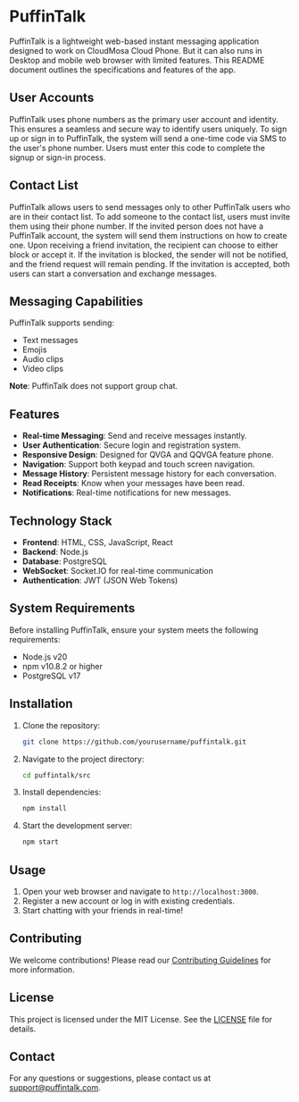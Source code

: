 # PuffinTalk
PuffinTalk is a lightweight web-based instant messaging application designed to work on CloudMosa Cloud Phone. But it can also runs in Desktop and mobile web browser with limited features. This README document outlines the specifications and features of the app.

## User Accounts

PuffinTalk uses phone numbers as the primary user account and identity. This ensures a seamless and secure way to identify users uniquely.
To sign up or sign in to PuffinTalk, the system will send a one-time code via SMS to the user's phone number. Users must enter this code to complete the signup or sign-in process.

## Contact List

PuffinTalk allows users to send messages only to other PuffinTalk users who are in their contact list. To add someone to the contact list, users must invite them using their phone number. If the invited person does not have a PuffinTalk account, the system will send them instructions on how to create one. Upon receiving a friend invitation, the recipient can choose to either block or accept it. If the invitation is blocked, the sender will not be notified, and the friend request will remain pending. If the invitation is accepted, both users can start a conversation and exchange messages.

## Messaging Capabilities

PuffinTalk supports sending:
- Text messages
- Emojis
- Audio clips
- Video clips

**Note**: PuffinTalk does not support group chat.

## Features

- **Real-time Messaging**: Send and receive messages instantly.
- **User Authentication**: Secure login and registration system.
- **Responsive Design**: Designed for QVGA and QQVGA feature phone.
- **Navigation**: Support both keypad and touch screen navigation.
- **Message History**: Persistent message history for each conversation.
- **Read Receipts**: Know when your messages have been read.
- **Notifications**: Real-time notifications for new messages.

## Technology Stack

- **Frontend**: HTML, CSS, JavaScript, React
- **Backend**: Node.js
- **Database**: PostgreSQL
- **WebSocket**: Socket.IO for real-time communication
- **Authentication**: JWT (JSON Web Tokens)

## System Requirements

Before installing PuffinTalk, ensure your system meets the following requirements:
- Node.js v20
- npm v10.8.2 or higher
- PostgreSQL v17

## Installation

1. Clone the repository:
    ```bash
    git clone https://github.com/yourusername/puffintalk.git
    ```
2. Navigate to the project directory:
    ```bash
    cd puffintalk/src
    ```
3. Install dependencies:
    ```bash
    npm install
    ```
4. Start the development server:
    ```bash
    npm start
    ```

## Usage

1. Open your web browser and navigate to `http://localhost:3000`.
2. Register a new account or log in with existing credentials.
3. Start chatting with your friends in real-time!

## Contributing

We welcome contributions! Please read our [Contributing Guidelines](CONTRIBUTING.md) for more information.

## License

This project is licensed under the MIT License. See the [LICENSE](LICENSE) file for details.

## Contact

For any questions or suggestions, please contact us at support@puffintalk.com.
